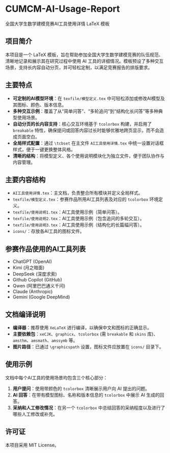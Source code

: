 # CUMCM-AI-Usage-Report

全国大学生数学建模竞赛AI工具使用详情 LaTeX 模板

## 项目简介

本项目是一个 LaTeX 模板，旨在帮助参加全国大学生数学建模竞赛的队伍规范、清晰地记录和展示其在研究过程中使用 AI 工具的详细情况。模板预设了多种交互场景，支持长内容自动分页，并可轻松定制，以满足竞赛报告的排版要求。

## 主要特点

- **可定制的AI模型环境**：在 `texfile/模型定义.tex` 中可轻松添加或修改AI模型及其图标、颜色、版本信息。
- **多种交互示例**：覆盖了从“简单问答”、“多轮追问”到“结构化长问答”等多种典型使用场景。
- **自动分页的长内容支持**：核心交互环境基于 `tcolorbox` 构建，并启用了 `breakable` 特性，确保提问或回答内容过长时能够优雅地跨页显示，而不会造成页面空白。
- **全局样式配置**：通过 `\tcbset` 在主文件 `AI工具使用详情.tex` 中统一设置对话框样式，便于一键更换整体风格。
- **清晰的结构**：将模型定义、各个使用说明模块化为独立文件，便于团队协作与内容管理。

## 主要内容结构

- `AI工具使用详情.tex`：主文档，负责整合所有模块并定义全局样式。
- `texfile/模型定义.tex`：参赛作品所用AI工具列表及对应的 `tcolorbox` 环境定义。
- `texfile/使用说明1.tex`：AI工具使用示例（简单问答）。
- `texfile/使用说明2.tex`：AI工具使用示例（包含追问的多轮交互）。
- `texfile/使用说明3.tex`：AI工具使用示例（结构化的长篇幅问答）。
- `icons/`：存放各AI工具的图标文件。

## 参赛作品使用的AI工具列表

- ChatGPT (OpenAI)
- Kimi (月之暗面)
- DeepSeek (深度求索)
- Github Copilot (GitHub)
- Qwen (阿里巴巴通义千问)
- Claude (Anthropic)
- Gemini (Google DeepMind)

## 文档编译说明

- **编译器**：推荐使用 `XeLaTeX` 进行编译，以确保中文和图标的正确显示。
- **主要依赖包**：`xeCJK`、`graphicx`、`tcolorbox` (需 `breakable` 和 `skins` 库)、`amsthm`、`amsmath`、`amssymb` 等。
- **图片路径**：已通过 `\graphicspath` 设置，图标文件应放置在 `icons/` 目录下。

## 使用示例

文档中每个AI工具的使用场景均包含三个核心部分：

1. **用户提问**：使用带颜色的 `tcolorbox` 清晰展示用户向 AI 提出的问题。
2. **AI 回答**：在带有模型图标、名称和版本信息的 `tcolorbox` 中展示 AI 生成的回答。
3. **采纳和人工修改情况**：在另一个 `tcolorbox` 中总结回答的采纳程度以及进行了哪些人工修改或补充。

## 许可证

本项目采用 MIT License。
